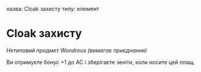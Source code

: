 назва: Cloak захисту типу: елемент

# Cloak захисту
_Нетиповий предмет Wondrous (вимагає приєднання)_

Ви отримуєте бонус +1 до AC і зберігаєте зеніти, коли носите цей плащ. 